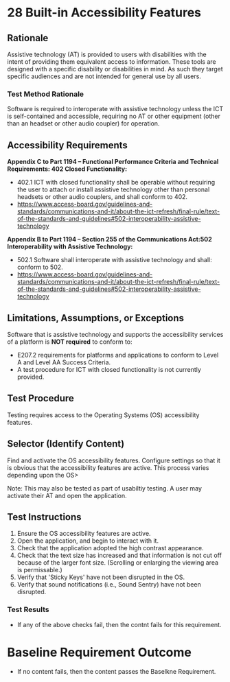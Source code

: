 # 28 Built-in Accessibility Features
## Rationale
Assistive technology (AT) is provided to users with disabilities with the intent of providing them equivalent access to information. These tools are designed with a specific disability or disabilities in mind. As such they target specific audiences and are not intended for general use by all users.
### Test Method Rationale
Software is required to interoperate with assistive technology unless the ICT is self-contained and accessible, requiring no AT or other equipment (other than an headset or other audio coupler) for operation.
## Accessibility Requirements
**Appendix C to Part 1194 – Functional Performance Criteria and Technical Requirements: 402 Closed Functionality:** 
* 402.1 ICT with closed functionality shall be operable without requiring the user to attach or install assistive technology other than personal headsets or other audio couplers, and shall conform to 402.
* https://www.access-board.gov/guidelines-and-standards/communications-and-it/about-the-ict-refresh/final-rule/text-of-the-standards-and-guidelines#502-interoperability-assistive-technology

**Appendix B to Part 1194 – Section 255 of the Communications Act:502 Interoperability with Assistive Technology:**
* 502.1 Software shall interoperate with assistive technology and shall: 
conform to 502.
* https://www.access-board.gov/guidelines-and-standards/communications-and-it/about-the-ict-refresh/final-rule/text-of-the-standards-and-guidelines#502-interoperability-assistive-technology

## Limitations, Assumptions, or Exceptions
Software that is assistive technology and supports the accessibility services of a platform is **NOT required** to conform to: 
* E207.2 requirements for platforms and applications to conform to Level A and Level AA Success Criteria.
* A test procedure for ICT with closed functionality is not currently provided.

## Test Procedure
Testing requires access to the Operating Systems (OS) accessibility features.

## Selector (Identify Content)
Find and activate the OS accessibility features. Configure settings so that it is obvious that the accessibility features are active. This process varies depending upon the OS>

Note: This may also be tested as part of usabiltiy testing. A user may activate their AT and open the application.

## Test Instructions
1. Ensure the OS accessibility features are active.
2. Open the application, and begin to interact with it.
3. Check that the application adopted the high contrast appearance.
4. Check that the text size has increased and that information is not cut off because of the larger font size. (Scrolling or enlarging the viewing area is permissable.)
5. Verify that 'Sticky Keys' have not been disrupted in the OS.
6. Verify that sound notifications (i.e., Sound Sentry) have not been disrupted.

### Test Results
* If any of the above checks fail, then the contnt fails for this requirement.

# Baseline Requirement Outcome
* If no content fails, then the content passes the Baselkne Requirement.
